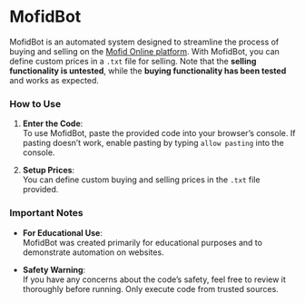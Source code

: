 # MofidBot

MofidBot is an automated system designed to streamline the process of buying and selling on the [Mofid Online platform](https://t.mofidonline.com/). With MofidBot, you can define custom prices in a `.txt` file for selling. Note that the **selling functionality is untested**, while the **buying functionality has been tested** and works as expected.

### How to Use

1. **Enter the Code**:  
   To use MofidBot, paste the provided code into your browser’s console. If pasting doesn’t work, enable pasting by typing `allow pasting` into the console.

2. **Setup Prices**:  
   You can define custom buying and selling prices in the `.txt` file provided.

### Important Notes

- **For Educational Use**:  
   MofidBot was created primarily for educational purposes and to demonstrate automation on websites.

- **Safety Warning**:  
   If you have any concerns about the code’s safety, feel free to review it thoroughly before running. Only execute code from trusted sources.
